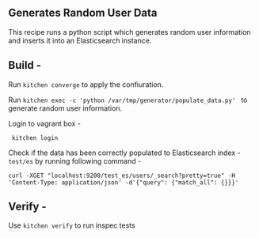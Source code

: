 ## Generates Random User Data

This recipe runs a python script which generates random user information and inserts it into an Elasticsearch instance.

## Build - 
Run ```kitchen converge``` to apply the confiuration.

Run ```kitchen exec -c 'python /var/tmp/generator/populate_data.py' ``` to generate random user information.

Login to vagrant box - 

``` kitchen login```

Check if the data has been correctly populated to Elasticsearch index - `test/es` by running following command - 
```
curl -XGET "localhost:9200/test_es/users/_search?pretty=true" -H 'Content-Type: application/json' -d'{"query": {"match_all": {}}}'
```

## Verify - 

Use ```kitchen verify``` to run inspec tests
